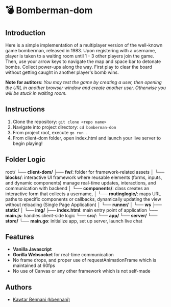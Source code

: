 # 💣 Bomberman-dom

## Introduction

Here is a simple implementation of a multiplayer version of the well-known game bomberman, released in 1983. Upon registering with a username, player is taken to a waiting room until 1 - 3 other players join the game. Then, use your arrow keys to navigate the map and space bar to detonate bombs. Collect power-ups along the way. First play to clear the board without getting caught in another player's bomb wins.

**Note for autitors**: *You may test the game by creating a user, then opening the URL in another browser window and create another user. Otherwise you will be stuck in waiting room.*

## Instructions

1. Clone the repository: `git clone <repo name>`
2. Navigate into project directory: `cd bomberman-dom`
3. From project root, execute `go run .`
4. From client-dom folder, open index.html and launch your live server to begin playing!

## Folder Logic
root/
└── **client-dom/**
    ├── **fw/**: folder for framework-related assets
    │   └── **blocks/**: interactive UI framework where reusable elements (forms, inputs, and dynamic components) manage real-time updates, interactions, and communication with backend
    │   └── **components/**: class creates an interactive form that collects a username, 
    │   └── **routinglogic/**: maps URL paths to specific components or callbacks, dynamically updating the view without reloading (Single Page Application)
    │   └── **runner/**
    │   └── **ws**
    ├── **static/**
    │   **└── img/**
    ├── **index.html**: main entry point of application
    └── **main.js**: handles client-side logic 
    └── **src/**:
       └── **app/**
       └── **server/**
       └── **store/**
   └── **main.go**: initialize app, set up server, launch live chat 


## Features
- **Vanilla Javascript**
- **Gorilla Websocket** for real-time communication
- No frame drops, and proper use of requestAnimationFrame which is maintained at 60fps
- No use of Canvas or any other framework which is not self-made


## Authors
- [Kawtar Bennani (kbennani)](https://01.kood.tech/git/kbennani)
